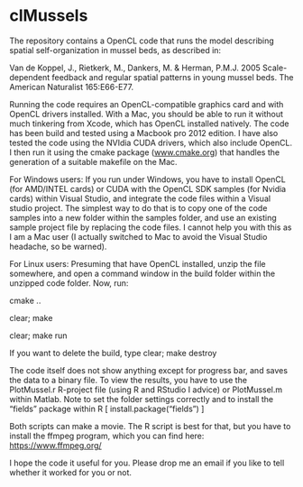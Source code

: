 clMussels
===========

The repository contains a OpenCL code that runs the model describing spatial self-organization in mussel beds, as described in:

Van de Koppel, J., Rietkerk, M., Dankers, M. & Herman, P.M.J. 2005 Scale-dependent feedback and regular spatial patterns in young mussel beds. The American Naturalist 165:E66-E77.

Running the code requires an OpenCL-compatible graphics card and with OpenCL drivers installed. With a Mac, you should be able to run it without much tinkering from Xcode, which has OpenCL installed natively. The code has been build and tested using a Macbook pro 2012 edition. I have also tested the code using the NVIdia CUDA drivers, which also include OpenCL. I then run it using the cmake package (www.cmake.org) that handles the generation of a suitable makefile on the Mac.

For Windows users:
If you run under Windows, you have to install OpenCL (for AMD/INTEL cards) or CUDA with the OpenCL SDK samples (for Nvidia cards) within Visual Studio, and integrate the code files within a Visual studio project. The simplest way to do that is to copy one of the code samples into a new folder within the samples folder, and use an existing sample project file by replacing the code files. I cannot help you with this as I am a Mac user (I actually switched to Mac to avoid the Visual Studio headache, so be warned).

For Linux users: 
Presuming that have OpenCL installed, unzip the file somewhere, and open a command window in the build folder within the unzipped code folder. Now, run:

cmake ..

clear; make

clear; make run

If you want to delete the build, type
clear; make destroy

The code itself does not show anything except for progress bar, and saves the data to a binary file. To view the results, you have to use the PlotMussel.r R-project file (using R and RStudio I advice) or PlotMussel.m within Matlab. Note to set the folder settings correctly and to install the “fields” package within R [ install.package(“fields”) ]

Both scripts can make a movie. The R script is best for that, but you have to install the ffmpeg program, which you can find here: https://www.ffmpeg.org/ 

I hope the code it useful for you. Please drop me an email if you like to tell whether it worked for you or not.

